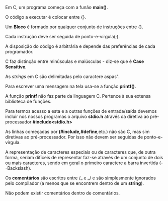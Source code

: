 Em C, um programa começa com a funão **main()**.

O código a executar é colocar entre {}.

Um **Bloco** é formado por qualquer conjunto de instruções entre {}.

Cada instrução deve ser seguida de ponto-e-vírgula(;).

A disposição do código é arbitrária e depende das preferências de cada programador.

C faz distinção entre minúsculas e maiúsculas - diz-se que é **Case Sensitive**.

As _strings_ em C são delimitadas pelo caractere aspas".

Para escrever uma mensagem na tela usa-se a função **printf()**.

A função **printf** não faz parte da linguagem C. Pertence à sua extensa biblioteca de funções.

Para termos acesso a esta e a outras funções de entrada/saída devemos incluir nos nossos programas o arquivo **stdio.h** através da diretiva ao pré-processador **#include<stdio.h>**

As linhas começadas por **(#include,#define**,etc.) não são C, mas sim diretivas ao pré-processador. Por isso não devem ser seguidas de ponto-e-vírgula.

A representação de caracteres especiais ou de caracteres que, de outra forma, seriam difíceis de representar faz-se através de um conjunto de dois ou mais caracteres, sendo em geral o primeiro caractere a barra invertida (\--Backslash).

Os **comentários** são escritos entre /_ e _/ e são simplesmente ignorados pelo compilador (a menos que se encontrem dentro de um **string**).

Não podem existir comentários dentro de comentários.
